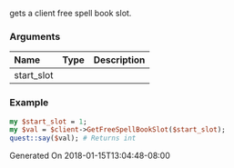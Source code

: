gets a client free spell book slot.
### Arguments
**Name**|**Type**|**Description**
:---|:---|:---
start_slot||

### Example

```perl
my $start_slot = 1;
my $val = $client->GetFreeSpellBookSlot($start_slot);
quest::say($val); # Returns int
```


Generated On 2018-01-15T13:04:48-08:00